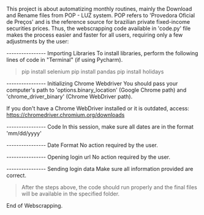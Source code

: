 This project is about automatizing monthly routines, mainly the Download and Rename files from POP - LUZ system.
POP refers to 'Provedora Oficial de Preços' and is the reference source for brazilian private fixed-income securities prices. Thus, the webscrapping code available in 'code.py'
file makes the process easier and faster for all users, requiring only a few adjustments by the user:

---------------- Importing Libraries
To install libraries, perform the following lines of code in "Terminal" (if using Pycharm).

> pip install selenium
> pip install pandas
> pip install holidays

---------------- Initializing Chrome Webdriver
You should pass your computer's path to 'options.binary_location' (Google Chrome path) and 'chrome_driver_binary' (Chrome WebDriver path).

If you don't have a Chrome WebDriver installed or it is outdated, access: https://chromedriver.chromium.org/downloads 

---------------- Code
In this session, make sure all dates are in the format 'mm/dd/yyyy'

---------------- Date Format
No action required by the user.

---------------- Opening login url
No action required by the user.

---------------- Sending login data
Make sure all information provided are correct.


> After the steps above, the code should run properly and the final files will be available in the specified folder.

End of Webscrapping.
